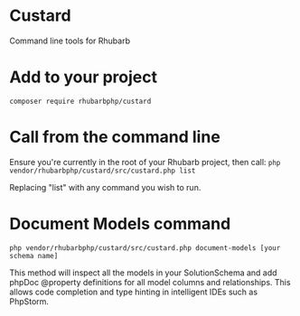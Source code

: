 # Custard
Command line tools for Rhubarb

# Add to your project
`composer require rhubarbphp/custard`

# Call from the command line
Ensure you're currently in the root of your Rhubarb project, then call:
`php vendor/rhubarbphp/custard/src/custard.php list`

Replacing "list" with any command you wish to run.

# Document Models command
`php vendor/rhubarbphp/custard/src/custard.php document-models [your schema name]`

This method will inspect all the models in your SolutionSchema and add phpDoc @property 
definitions for all model columns and relationships. This allows code completion and
type hinting in intelligent IDEs such as PhpStorm.
